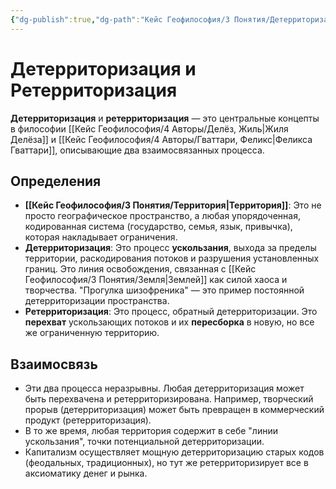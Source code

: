 ```yaml
---
{"dg-publish":true,"dg-path":"Кейс Геофилософия/3 Понятия/Детерриторизация и Ретерриторизация","permalink":"/kejs-geofilosofiya/3-ponyatiya/deterritorizacziya-i-reterritorizacziya/","dgShowLocalGraph":true}
---
```


# Детерриторизация и Ретерриторизация

**Детерриторизация** и **ретерриторизация** — это центральные концепты в философии [[Кейс Геофилософия/4 Авторы/Делёз, Жиль\|Жиля Делёза]] и [[Кейс Геофилософия/4 Авторы/Гваттари, Феликс\|Феликса Гваттари]], описывающие два взаимосвязанных процесса.

## Определения
- **[[Кейс Геофилософия/3 Понятия/Территория\|Территория]]**: Это не просто географическое пространство, а любая упорядоченная, кодированная система (государство, семья, язык, привычка), которая накладывает ограничения.
- **Детерриторизация**: Это процесс **ускользания**, выхода за пределы территории, раскодирования потоков и разрушения установленных границ. Это линия освобождения, связанная с [[Кейс Геофилософия/3 Понятия/Земля\|Землей]] как силой хаоса и творчества. "Прогулка шизофреника" — это пример постоянной детерриторизации пространства.
- **Ретерриторизация**: Это процесс, обратный детерриторизации. Это **перехват** ускользающих потоков и их **пересборка** в новую, но все же ограниченную территорию.

## Взаимосвязь
- Эти два процесса неразрывны. Любая детерриторизация может быть перехвачена и ретерриторизирована. Например, творческий прорыв (детерриторизация) может быть превращен в коммерческий продукт (ретерриторизация).
- В то же время, любая территория содержит в себе "линии ускользания", точки потенциальной детерриторизации.
- Капитализм осуществляет мощную детерриторизацию старых кодов (феодальных, традиционных), но тут же ретерриторизирует все в аксиоматику денег и рынка.